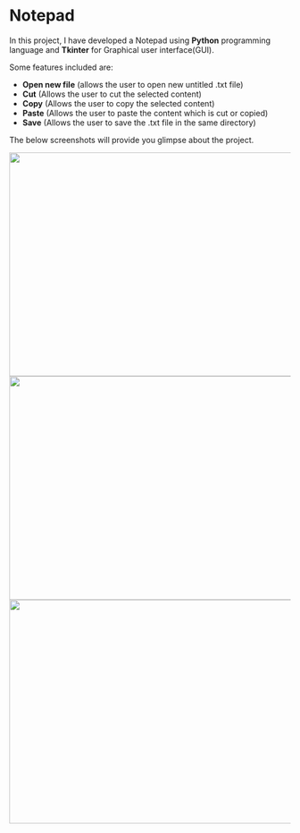 # Notepad
In this project, I have developed a Notepad using **Python** programming language and **Tkinter** for Graphical user interface(GUI).

Some features included are:
* **Open new file** (allows the user to open new untitled .txt file)
* **Cut** (Allows the user to cut the selected content) 
* **Copy** (Allows the user to copy the selected content) 
* **Paste** (Allows the user to paste the content which is cut or copied) 
* **Save** (Allows the user to save the .txt file in the same directory)

The below screenshots will provide you glimpse about the project.

<!-- ![image](https://user-images.githubusercontent.com/91329268/135012205-8f3ce8bd-a327-4bcb-bf77-87f009d3bf20.png ) -->
<img src="https://user-images.githubusercontent.com/91329268/135012205-8f3ce8bd-a327-4bcb-bf77-87f009d3bf20.png" width="550" height="400">

<!-- ![image](https://user-images.githubusercontent.com/91329268/135012353-7cd86b2a-6757-4ab8-93b8-a7237b585f73.png) -->
<img src="https://user-images.githubusercontent.com/91329268/135012353-7cd86b2a-6757-4ab8-93b8-a7237b585f73.png" width="550" height="400">

<!-- ![image](https://user-images.githubusercontent.com/91329268/135012102-e0e80c00-60c7-46ce-b30d-db11e94467ac.png) -->
<img src="https://user-images.githubusercontent.com/91329268/135012102-e0e80c00-60c7-46ce-b30d-db11e94467ac.png" width="550" height="400">
